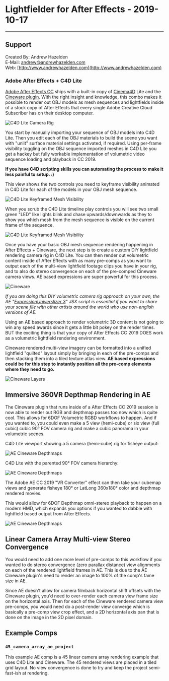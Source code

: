 # Lightfielder for After Effects - 2019-10-17 #

---

## <a name="support"></a>Support ##

Created By: Andrew Hazelden  
E-Mail: [andrew@andrewhazelden.com](mailto:andrew@andrewhazelden.com)  
Web: [http://www.andrewhazelden.com](http://www.andrewhazelden.com)  


### <a name="ae"></a>Adobe After Effects + C4D Lite ###

[Adobe After Effects CC](https://www.adobe.com/products/aftereffects.html) ships with a built-in copy of [Cinema4D](https://www.maxon.net/en-us/) Lite and the [Cineware plugin](https://www.maxon.net/en-us/products/cineware-for-after-effects/). With the right insight and knowledge, this combo makes it possible to render out OBJ models as mesh sequences and lightfields inside of a stock copy of After Effects that every single Adobe Creative Cloud Subscriber has on their desktop computer.

![C4D Lite Camera Rig](images/aftereffects-c4d-lite-camera-rig.png)

You start by manually importing your sequence of OBJ models into C4D Lite. Then you edit each of the OBJ materials to build the scene you want with "unlit" surface material settings activated, if required. Using per-frame visibility toggling on the OBJ sequence imported meshes in C4D Lite you get a hackey but fully workable implementation of volumetric video sequence loading and playback in CC 2019. 

**If you have C4D scripting skills you can automating the process to make it less painful to setup. :)**

This view shows the two controls you need to keyframe visibility animated in C4D Lite for each of the models in your OBJ mesh sequence.

![C4D Lite Keyframed Mesh Visibility](images/aftereffects-c4d-lite-keyframed-visibility-1.png)

When you scrub the C4D Lite timeline play controls you will see two small green "LED" like lights blink and chase upwards/downwards as they to show you which mesh from the mesh sequence is visible on the current frame of the sequence.

![C4D Lite Keyframed Mesh Visibility](images/aftereffects-c4d-lite-keyframed-visibility-2.png)

Once you have your basic OBJ mesh sequence rendering happening in After Effects + Cineware, the next step is to create a custom DIY lightfield rendering camera rig in C4D Lite. You can then render out volumetric content inside of After Effects with as many pre-comps as you want to output each of the multi-view lightfield footage clips you have in your rig, and to also do stereo convergence on each of the pre-comped Cineware camera views. AE based expressions are super powerful for this process.

![Cineware](images/aftereffects-cineware-effect.png)

*If you are doing this DIY volumetric camera rig approach on your own, the AE "[ExpressionUniverslizer 3](https://aescripts.com/expressionuniversalizer/)" JSX script is essential if you want to share your scene file with other artists around the world who use non-english versions of AE.*


Using an AE based approach to render volumetric 3D content is not going to win any speed awards since it gets a little bit pokey on the render times. BUT the exciting thing is that your copy of After Effects CC 2019 DOES work as a volumetric lightfield rendering environment.

Cineware rendered multi-view imagery can be formatted into a unified lightfield "quilted" layout simply by bringing in each of the pre-comps and then stacking them into a tiled texture atlas  view. **AE based expressions could be for this step to instantly position all the pre-comp elements where they need to go.**

![Cineware Layers](images/aftereffects-cineware-quilted-layouts.png)

## Immersive 360VR Depthmap Rendering in AE ###

The Cineware plugin that runs inside of a After Effects CC 2019 session is now able to render out RGB and depthmap passes too now which is quite cool. This allows for 6DOF Volumetric RGBD workflows to happen. And if you wanted to, you could even make a 5 view (hemi-cube) or six view (full cubic) cubic 90° FOV camera rig and make a cubic panorama in your volumetric scenes.


C4D Lite viewport showing a 5 camera (hemi-cube) rig for fisheye output:

![AE Cineware Depthmaps](images/c4d_lite_multi-camera_rig.png)


C4D Lite with the parented 90° FOV camera hierarchy:

![AE Cineware Depthmaps](images/c4d_lite_vr180_fisheye_rig.png)

The Adobe AE CC 2019 "VR Converter" effect can then take your cubemap views and generate fisheye 180° or LatLong 360x180° color and depthmap rendered movies.

This would allow for 6DOF Depthmap omni-stereo playback to happen on a modern HMD, which expands you options if you wanted to dabble with lightfield based output from After Effects.

![AE Cineware Depthmaps](images/aftereffects-cineware-depthmaps.jpg)

## Linear Camera Array Multi-view Stereo Convergence ##

You would need to add one more level of pre-comps to this workflow if you wanted to do stereo convergence (zero parallax distance) view alignments on each of the rendered lightfield frames in AE. This is due to the AE Cineware plugin's need to render an image to 100% of the comp's fame size in AE.

Since AE doesn't allow for camera filmback horizontal shift offsets with the Cineware plugin, you'd need to over-render each camera view frame size on the horizontal axis. Then for each of the Cineware rendered camera view pre-comps, you would need do a post-render view converge which is basically a pre-comp view crop effect, and a 2D horizontal axis pan that is done on the image in the 2D pixel domain.

## Example Comps ##

### `45_camera_array_ae_project` ###

This example AE comp is a 45 linear camera array rendering example that uses C4D Lite and Cineware. The 45 rendered views are placed in a tiled grid layout. No view convergence is done to try and keep the project semi-fast-ish at rendering.

